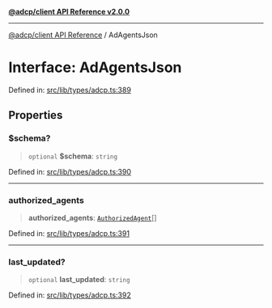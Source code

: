 [**@adcp/client API Reference v2.0.0**](../README.md)

***

[@adcp/client API Reference](../README.md) / AdAgentsJson

# Interface: AdAgentsJson

Defined in: [src/lib/types/adcp.ts:389](https://github.com/adcontextprotocol/adcp-client/blob/add23254eadaef025ae9fbe49b40948f459b98ff/src/lib/types/adcp.ts#L389)

## Properties

### $schema?

> `optional` **$schema**: `string`

Defined in: [src/lib/types/adcp.ts:390](https://github.com/adcontextprotocol/adcp-client/blob/add23254eadaef025ae9fbe49b40948f459b98ff/src/lib/types/adcp.ts#L390)

***

### authorized\_agents

> **authorized\_agents**: [`AuthorizedAgent`](AuthorizedAgent.md)[]

Defined in: [src/lib/types/adcp.ts:391](https://github.com/adcontextprotocol/adcp-client/blob/add23254eadaef025ae9fbe49b40948f459b98ff/src/lib/types/adcp.ts#L391)

***

### last\_updated?

> `optional` **last\_updated**: `string`

Defined in: [src/lib/types/adcp.ts:392](https://github.com/adcontextprotocol/adcp-client/blob/add23254eadaef025ae9fbe49b40948f459b98ff/src/lib/types/adcp.ts#L392)
